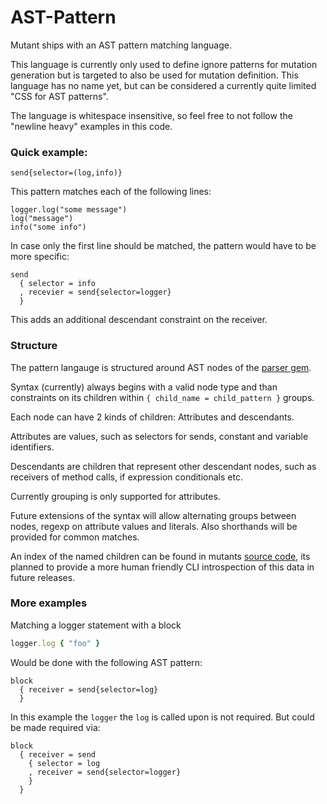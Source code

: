 # AST-Pattern

Mutant ships with an AST pattern matching language.

This language is currently only used to define ignore patterns for
mutation generation but is targeted to also be used for mutation
definition. This language has no name yet, but can be considered a
currently quite limited "CSS for AST patterns".

The language is whitespace insensitive, so feel free to not follow
the "newline heavy" examples in this code.

### Quick example:

```
send{selector=(log,info)}
```

This pattern matches each of the following lines:

```
logger.log("some message")
log("message")
info("some info")
```

In case only the first line should be matched, the pattern would have to be more
specific:

```
send
  { selector = info
  , recevier = send{selector=logger}
  }
```

This adds an additional descendant constraint on the receiver.

### Structure

The pattern langauge is structured around AST nodes of the
[parser gem](https://github.com/whitequark/parser/blob/master/doc/AST_FORMAT.md).

Syntax (currently) always begins with a valid node type and than
constraints on its children within `{ child_name = child_pattern }` groups.

Each node can have 2 kinds of children: Attributes and descendants.

Attributes are values, such as selectors for sends, constant and variable identifiers.

Descendants are children that represent other descendant nodes,
such as receivers of method calls, if expression conditionals etc.

Currently grouping is only supported for attributes.

Future extensions of the syntax will allow alternating groups between nodes,
regexp on attribute values and literals. Also shorthands will be provided for
common matches.

An index of the named children can be found in mutants
[source code](https://github.com/mbj/mutant/blob/1301e3d31d520f1dc60f409cbe792067fecbed08/lib/mutant/ast/structure.rb#L114-L876), its planned to provide a more human friendly CLI introspection
of this data in future releases.

### More examples

Matching a logger statement with a block

```ruby
logger.log { "foo" }
```

Would be done with the following AST pattern:

```
block
  { receiver = send{selector=log}
  }
```

In this example the `logger` the `log` is called upon is not required.
But could be made required via:

```
block
  { receiver = send
    { selector = log
    , receiver = send{selector=logger}
    }
  }
```
